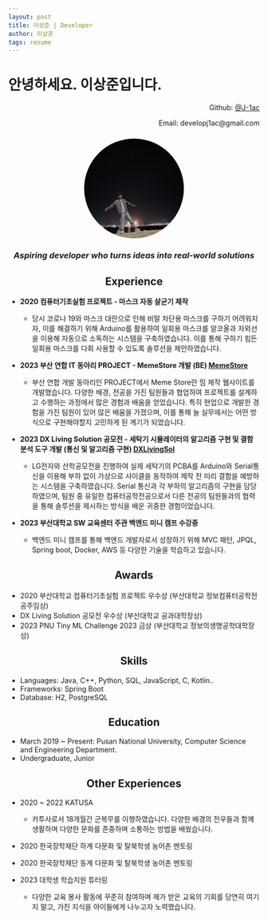 ```yaml
---
layout: post
title: 이상준 | Developer
author: 이상준
tags: resume
---
```


# 안녕하세요. 이상준입니다.
<p align="right">Github: <a href="https://github.com/J-1ac">@J-1ac</a></p>
<p style="text-align: right;">Email: developj1ac@gmail.com</p>

<h3 align="center">
  <img src="../images/profile.jpg" alt="프로필 사진" style="width: 200px; height: 200px; object-fit: cover; border-radius: 50%;"><br><br>
  <i>Aspiring developer who turns ideas into real-world solutions</i><br>
</h3>

<h2 align="center">
  <b>Experience</b><br>
</h2>

- **2020 컴퓨터기초실험 프로젝트 - 마스크 자동 살균기 제작**
    - 당시 코로나 19와 마스크 대란으로 인해 비말 차단용 마스크를 구하기 어려워지자, 이를 해결하기 위해 Arduino를 활용하여 일회용 마스크를 알코올과 자외선을 이용해 자동으로 소독하는 시스템을 구축하였습니다. 이를 통해 구하기 힘든 일회용 마스크를 다회 사용할 수 있도록 솔루션을 제안하였습니다.

- **2023 부산 연합 IT 동아리 PROJECT - MemeStore 개발 (BE) [MemeStore](https://github.com/WebPHub/MemeStore)** 
    - 부산 연합 개발 동아리인 PROJECT에서 Meme Store란 밈 제작 웹사이트를 개발했습니다. 다양한 배경, 전공을 가진 팀원들과 협업하여 프로젝트를 설계하고 수행하는 과정에서 많은 경험과 배움을 얻었습니다. 특히 현업으로 개발한 경험을 가진 팀원이 있어 많은 배움을 가졌으며, 이를 통해 늘 실무에서는 어떤 방식으로 구현해야할지 고민하게 된 계기가 되었습니다.

- **2023 DX Living Solution 공모전 - 세탁기 시뮬레이터의 알고리즘 구현 및 결함 분석 도구 개발 (통신 및 알고리즘 구현) [DXLivingSol](https://github.com/J-1ac/DXLivingSol)**
    - LG전자와 산학공모전을 진행하여 실제 세탁기의 PCBA를 Arduino와 Serial통신을 이용해 부하 없이 가상으로 사이클을 동작하여 제작 전 미리 결함을 예방하는 시스템을 구축하였습니다. Serial 통신과 각 부하의 알고리즘의 구현을 담당하였으며, 팀원 중 유일한 컴퓨터공학전공으로서 다른 전공의 팀원들과의 협력을 통해 솔루션을 제시하는 방식을 배운 귀중한 경험이었습니다.

- **2023 부산대학교 SW 교육센터 주관 백엔드 미니 캠프 수강중**
    - 백엔드 미니 캠프를 통해 백엔드 개발자로서 성장하기 위해 MVC 패턴, JPQL, Spring boot, Docker, AWS 등 다양한 기술을 학습하고 있습니다.

<h2 align="center">
  <b>Awards</b><br>
</h2>

- 2020 부산대학교 컴퓨터기초실험 프로젝트 우수상 (부산대학교 정보컴퓨터공학전공주임상)
- DX Living Solution 공모전 우수상 (부산대학교 공과대학장상)
- 2023 PNU Tiny ML Challenge 2023 금상 (부산대학교 정보의생명공학대학장상)

<h2 align="center">
  <b>Skills</b><br>
</h2>

- Languages: Java, C++, Python, SQL, JavaScript, C, Kotlin..
- Frameworks: Spring Boot
- Database: H2, PostgreSQL

<h2 align="center">
  <b>Education</b><br>
</h2>

- March 2019 ~ Present: Pusan National University, Computer Science and Engineering Department.
- Undergraduate, Junior

<h2 align="center">
  <b>Other Experiences</b><br>
</h2>

- 2020 ~ 2022 KATUSA
    - 카투사로서 18개월간 군복무를 이행하였습니다. 다양한 배경의 전우들과 함께 생활하며 다양한 문화를 존중하며 소통하는 방법을 배웠습니다.

- 2020 한국장학재단 하계 다문화 및 탈북학생 농어촌 멘토링
- 2020 한국장학재단 동계 다문화 및 탈북학생 농어촌 멘토링
- 2023 대학생 학습지원 튜터링
    - 다양한 교육 봉사 활동에 꾸준히 참여하며 제가 받은 교육의 기회를 당연히 여기지 말고, 가진 지식을 아이들에게 나누고자 노력했습니다. 